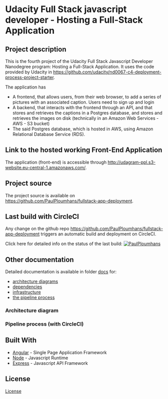 # Udacity Full Stack javascript developer - Hosting a Full-Stack Application

## Project description

This is the fourth project of the Udacity Full Stack Javascript Developer Nanodegree program: Hosting a Full-Stack Application. It uses the code provided by Udacity in https://github.com/udacity/nd0067-c4-deployment-process-project-starter.

The application has
* A frontend, that allows users, from their web browser, to add a series of pictures with an associated caption. Users need to sign up and login
* A backend, that interacts with the frontend through an API, and that stores and retrieves the captions in a Postgres database, and stores and retrieves the images on disk (technically in an Amazon Web Services - AWS - S3 bucket)
* The said Postgres database, which is hosted in AWS, using Amazon Relational Database Service (RDS).

## Link to the hosted working Front-End Application

The application (front-end) is accessible through http://udagram-ppl.s3-website.eu-central-1.amazonaws.com/.

## Project source

The project source is available on https://github.com/PaulPloumhans/fullstack-app-deployment. 

## Last build with CircleCI

Any change on the github repo https://github.com/PaulPloumhans/fullstack-app-deployment triggers an automatic build and deployment on CircleCI.

Click here for detailed info on the status of the last build: [![PaulPloumhans](https://circleci.com/gh/PaulPloumhans/fullstack-app-deployment.svg?style=svg)](https://circleci.com/gh/PaulPloumhans/fullstack-app-deployment)

## Other documentation

Detailed documentation is available in folder [docs](docs) for:
* [architecture diagrams](docs/architecture.md)
* [dependencies](docs/dependencies.md)
* [infrastructure](docs/infrastructure.md)
* [the pipeline process](docs/pipeline.md)

### Architecture diagram

### Pipeline process (with CircleCI)

## Built With

- [Angular](https://angular.io/) - Single Page Application Framework
- [Node](https://nodejs.org) - Javascript Runtime
- [Express](https://expressjs.com/) - Javascript API Framework

## License

[License](LICENSE.txt)
